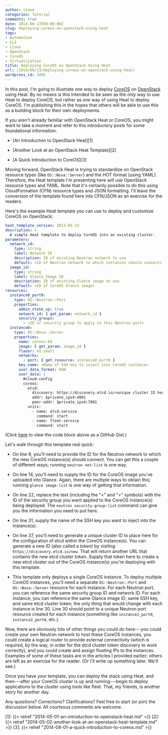 ```yaml
---
author: slowe
categories: Tutorial
comments: true
date: 2014-08-13T09:00:00Z
slug: deploying-coreos-on-openstack-using-heat
tags:
- Automation
- CLI
- Linux
- OpenStack
- CoreOS
- Virtualization
title: Deploying CoreOS on OpenStack Using Heat
url: /2014/08/13/deploying-coreos-on-openstack-using-heat/
wordpress_id: 3495
---
```


In this post, I'm going to illustrate one way to deploy [CoreOS](http://coreos.com/) on [OpenStack](http://www.openstack.org/) using Heat. By no means is this intended to be seen as the _only_ way to use Heat to deploy CoreOS, but rather as _one_ way of using Heat to deploy CoreOS. I'm publishing this in the hopes that others will be able to use this as a building block for their own deployments.

If you aren't already familiar with OpenStack Heat or CoreOS, you might want to take a moment and refer to this introductory posts for some foundational information:

* [An Introduction to OpenStack Heat][1]

* [Another Look at an OpenStack Heat Template][2]

* [A Quick Introduction to CoreOS][3]

Moving forward, OpenStack Heat is trying to standardize on OpenStack resource types (like `OS::Nova::Server`) and the HOT format (using YAML). Therefore, the Heat template I'm presenting here will use OpenStack resource types and YAML. Note that it's certainly possible to do this using CloudFormation (CFN) resource types and JSON formatting. I'll leave the conversion of the template found here into CFN/JSON as an exercise for the readers.

Here's the example Heat template you can use to deploy and customize CoreOS on OpenStack:

``` yaml
heat_template_version: 2013-05-23
description: >
  A simple Heat template to deploy CoreOS into an existing cluster.
parameters:
  network_id:
    type: string
    label: Network ID
    description: ID of existing Neutron network to use
    default: <ID of Neutron network to which instances should connect>
  image_id:
    type: string
    label: Glance Image ID
    description: ID of existing Glance image to use
    default: <ID of CoreOS Glance image>
resources:
  instance0_port0:
    type: OS::Neutron::Port
    properties:
      admin_state_up: true
      network_id: { get_param: network_id }
      security_groups:
        - <ID of security group to apply to this Neutron port>
  instance0:
    type: OS::Nova::Server
    properties:
      name: coreos-04
      image: { get_param: image_id }
      flavor: m1.small
      networks:
        - port: { get_resource: instance0_port0 }
      key_name: <Name of SSH key to inject into CoreOS instance>
      user_data_format: RAW
      user_data: |
        #cloud-config
        coreos:
          etcd:
            discovery: https://discovery.etcd.io/<unique cluster ID here>
            addr: $private_ipv4:4001
            peer-addr: $private_ipv4:7001
          units:
            - name: etcd.service
              command: start
            - name: fleet.service
              command: start
```

(Click [here](https://gist.github.com/scottslowe/43ea98cf49ff91445d0f) to view the code block above as a GitHub Gist.)

Let's walk through this template real quick:

* On line 9, you'll need to provide the ID for the Neutron network to which the new CoreOS instance(s) should connect. You can get this a couple of different ways; running `neutron net-list` is one way.

* On line 14, you'll need to supply the ID for the CoreOS image you've uploaded into Glance. Again, there are multiple ways to obtain this; running `glance image-list` is one way of getting that information.

* On line 22, replace the text (including the "<" and ">" symbols) with the ID of the security group you want applied to the CoreOS instance(s) being deployed. The `neutron security-group-list` command can give you the information you need to put here.

* On line 31, supply the name of the SSH key you want to inject into the instance(s).

* On line 37, you'll need to generate a unique cluster ID to place here for the configuration of etcd within the CoreOS instance(s). You can generate a new ID (also called a _token_) by visiting `https://discovery.etcd.io/new`. That will return another URL that contains the new etcd cluster token. Supply that token here to create a new etcd cluster out of the CoreOS instance(s) you're deploying with this template.

* This template only deploys a single CoreOS instance. To deploy multiple CoreOS instances, you'll need a separate `OS::Neutron::Port` and `OS::Nova::Server` resource for each instance. For each Neutron port, you can reference the same security group ID and network ID. For each instance, you can reference the same Glance image ID, same SSH key, and same etcd cluster token; the only thing that would change with each instance is line 30. Line 30 should point to a unique Neutron port resource created for each instance (something like `instance1_port0`, `instance2_port0`, etc.).

Now, there are obviously lots of other things you could do here---you could create your own Neutron network to host these CoreOS instances, you could create a logical router to provide external connectivity (which _is_ required, by the way, in order for the etcd cluster token discovery to work correctly), and you could create and assign floating IPs to the instances. Examples of some of these tasks are in the articles I provided earlier; others are left as an exercise for the reader. (Or I'll write up something later. We'll see.)

Once you have your template, you can deploy the stack using Heat, and then---after your CoreOS cluster is up and running---begin to deploy applications to the cluster using tools like fleet. That, my friends, is another story for another day.

Any questions? Corrections? Clarifications? Feel free to start (or join) the discussion below. All courteous comments are welcome.

[1]: {{< relref "2014-05-01-an-introduction-to-openstack-heat.md" >}}
[2]: {{< relref "2014-05-02-another-look-at-an-openstack-heat-template.md" >}}
[3]: {{< relref "2014-08-01-a-quick-introduction-to-coreos.md" >}}
